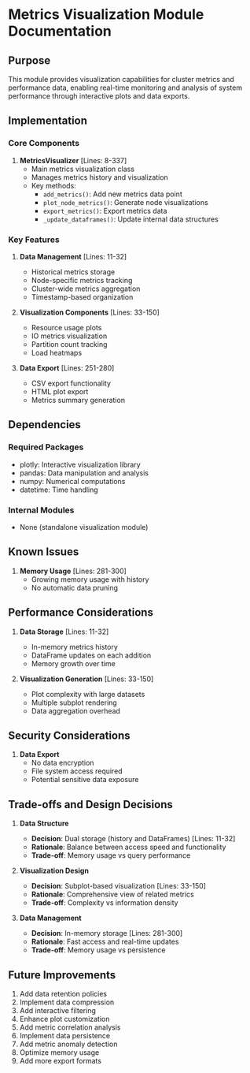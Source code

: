 # Metrics Visualization Module Documentation

## Purpose

This module provides visualization capabilities for cluster metrics and performance data, enabling real-time monitoring and analysis of system performance through interactive plots and data exports.

## Implementation

### Core Components

1. **MetricsVisualizer** [Lines: 8-337]
   - Main metrics visualization class
   - Manages metrics history and visualization
   - Key methods:
     - `add_metrics()`: Add new metrics data point
     - `plot_node_metrics()`: Generate node visualizations
     - `export_metrics()`: Export metrics data
     - `_update_dataframes()`: Update internal data structures

### Key Features

1. **Data Management** [Lines: 11-32]

   - Historical metrics storage
   - Node-specific metrics tracking
   - Cluster-wide metrics aggregation
   - Timestamp-based organization

2. **Visualization Components** [Lines: 33-150]

   - Resource usage plots
   - IO metrics visualization
   - Partition count tracking
   - Load heatmaps

3. **Data Export** [Lines: 251-280]
   - CSV export functionality
   - HTML plot export
   - Metrics summary generation

## Dependencies

### Required Packages

- plotly: Interactive visualization library
- pandas: Data manipulation and analysis
- numpy: Numerical computations
- datetime: Time handling

### Internal Modules

- None (standalone visualization module)

## Known Issues

1. **Memory Usage** [Lines: 281-300]
   - Growing memory usage with history
   - No automatic data pruning

## Performance Considerations

1. **Data Storage** [Lines: 11-32]

   - In-memory metrics history
   - DataFrame updates on each addition
   - Memory growth over time

2. **Visualization Generation** [Lines: 33-150]
   - Plot complexity with large datasets
   - Multiple subplot rendering
   - Data aggregation overhead

## Security Considerations

1. **Data Export**
   - No data encryption
   - File system access required
   - Potential sensitive data exposure

## Trade-offs and Design Decisions

1. **Data Structure**

   - **Decision**: Dual storage (history and DataFrames) [Lines: 11-32]
   - **Rationale**: Balance between access speed and functionality
   - **Trade-off**: Memory usage vs query performance

2. **Visualization Design**

   - **Decision**: Subplot-based visualization [Lines: 33-150]
   - **Rationale**: Comprehensive view of related metrics
   - **Trade-off**: Complexity vs information density

3. **Data Management**
   - **Decision**: In-memory storage [Lines: 281-300]
   - **Rationale**: Fast access and real-time updates
   - **Trade-off**: Memory usage vs persistence

## Future Improvements

1. Add data retention policies
2. Implement data compression
3. Add interactive filtering
4. Enhance plot customization
5. Add metric correlation analysis
6. Implement data persistence
7. Add metric anomaly detection
8. Optimize memory usage
9. Add more export formats
